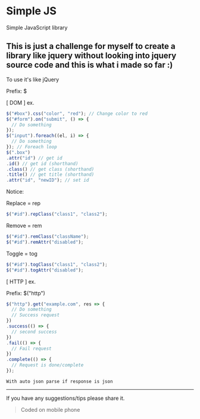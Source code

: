 # Simple JS
Simple JavaScript library

This is just a challenge for myself to create a library like jquery without looking into jquery source code and this is what i made so far :)
-----
To use it's like jQuery

Prefix: $

[ DOM ] ex.
```javascript
$("#box").css("color", "red"); // Change color to red
$("#form").on("submit", () => {
  // Do something
});
$("input").foreach((el, i) => {
  // Do something
}); // Foreach loop
$(".box")
.attr("id") // get id
.id() // get id (shorthand)
.class() // get class (shorthand)
.title() // get title (shorthand)
.attr("id", "newID"); // set id
```
Notice:

Replace = rep 
```javascript
$("#id").repClass("class1", "class2");
```

Remove = rem 
```javascript
$("#id").remClass("className");
$("#id").remAttr("disabled");
```

Toggle = tog 
```javascript
$("#id").togClass("class1", "class2");
$("#id").togAttr("disabled");
```

[ HTTP ] ex.


Prefix: $("http")
```javascript
$("http").get("example.com", res => {
  // Do something
  // Success request
})
.success(() => {
  // second success 
})
.fail(() => {
  // Fail request
})
.complete(() => {
  // Request is done/complete
});
```
`With auto json parse if response is json`

------
If you have any suggestions/tips please share it.

>Coded on mobile phone
